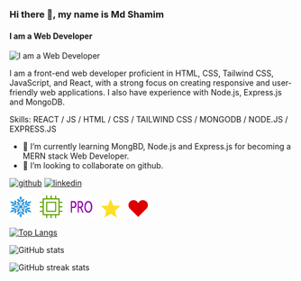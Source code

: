 ### Hi there 👋, my name is Md Shamim
#### I am a Web Developer
![I am a Web Developer](https://i.ibb.co/MVGZx07/Modern-Monoline-Technology-Logo.png)

I am a front-end web developer proficient in HTML, CSS, Tailwind CSS,  JavaScript, and React, with a strong focus on creating responsive and user-friendly web applications. I also have experience with Node.js, Express.js and MongoDB.

Skills: REACT / JS / HTML / CSS / TAILWIND CSS / MONGODB / NODE.JS / EXPRESS.JS

- 🌱 I’m currently learning MongBD, Node.js and Express.js for becoming a MERN stack Web Developer. 
- 👯 I’m looking to collaborate on github. 


[<img src='https://cdn.jsdelivr.net/npm/simple-icons@3.0.1/icons/github.svg' alt='github' width='full' height='40'>](https://github.com/mdshamim125)  [<img src='https://cdn.jsdelivr.net/npm/simple-icons@3.0.1/icons/linkedin.svg' alt='linkedin' height='40'>](https://www.linkedin.com/in/md-shamim125/)  

<a href='https://archiveprogram.github.com/'><img src='https://raw.githubusercontent.com/acervenky/animated-github-badges/master/assets/acbadge.gif' width='40' height='40'></a> <a href='https://docs.github.com/en/developers'><img src='https://raw.githubusercontent.com/acervenky/animated-github-badges/master/assets/devbadge.gif' width='40' height='40'></a> <a href='https://github.com/pricing'><img src='https://raw.githubusercontent.com/acervenky/animated-github-badges/master/assets/pro.gif' width='40' height='40'></a> <a href='https://stars.github.com/'><img src='https://raw.githubusercontent.com/acervenky/animated-github-badges/master/assets/starbadge.gif' width='35' height='35'></a> <a href='https://docs.github.com/en/github/supporting-the-open-source-community-with-github-sponsors'><img src='https://raw.githubusercontent.com/acervenky/animated-github-badges/master/assets/sponsorbadge.gif' width='35' height='35'></a> 

[![Top Langs](https://github-readme-stats.vercel.app/api/top-langs/?username=mdshamim125)](https://github.com/anuraghazra/github-readme-stats)

![GitHub stats](https://github-readme-stats.vercel.app/api?username=mdshamim125&show_icons=true&count_private=true)  

![GitHub streak stats](https://streak-stats.demolab.com/?user=mdshamim125)  


